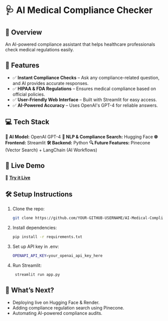 # 🩺 AI Medical Compliance Checker

## 🚀 Overview

An AI-powered compliance assistant that helps healthcare professionals check medical regulations easily.

## 📌 Features

- ✅ **Instant Compliance Checks** – Ask any compliance-related question, and AI provides accurate responses.
- ✅ **HIPAA & FDA Regulations** – Ensures medical compliance based on official policies.
- ✅ **User-Friendly Web Interface** – Built with Streamlit for easy access.
- ✅ **AI-Powered Accuracy** – Uses OpenAI's GPT-4 for reliable answers.

## 💻 Tech Stack

**🧠 AI Model:** OpenAI GPT-4
**🔎 NLP & Compliance Search:** Hugging Face
**🌐 Frontend:** Streamlit
**🛠 Backend:** Python
**🔍 Future Features:** Pinecone (Vector Search) + LangChain (AI Workflows)

## 🚀 Live Demo

🔗 **[Try it Live](https://huggingface.co/spaces/GurjeetS27/AI-Medical-Compliance-Checker)**

## 🛠️ Setup Instructions

1. Clone the repo:
   ```bash
   git clone https://github.com/YOUR-GITHUB-USERNAME/AI-Medical-Compliance-Checker.git
   ```
2. Install dependencies:
   ```bash
   pip install -r requirements.txt
   ```
3. Set up API key in .env:
   ```bash
   OPENAPI_API_KEY=your_openai_api_key_here
   ```
4. Run Streamlit:
   ```bash
    streamlit run app.py
   ```

## 📌 What’s Next?
- Deploying live on Hugging Face & Render.
- Adding compliance regulation search using Pinecone.
-  Automating AI-powered compliance audits.
